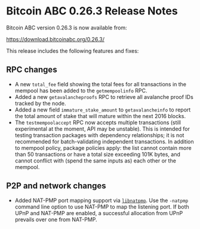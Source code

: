 # Bitcoin ABC 0.26.3 Release Notes

Bitcoin ABC version 0.26.3 is now available from:

  <https://download.bitcoinabc.org/0.26.3/>

This release includes the following features and fixes:

RPC changes
-----------

 - A new `total_fee` field showing the total fees for all transactions in the
   mempool has been added to the `getmempoolinfo` RPC.
 - Added a new `getavalancheproofs` RPC to retrieve all avalanche proof IDs
   tracked by the node.
 - Added a new field `immature_stake_amount` to `getavalancheinfo` to report
   the total amount of stake that will mature within the next 2016 blocks.
 - The `testmempoolaccept` RPC now accepts multiple transactions (still experimental at the moment,
  API may be unstable). This is intended for testing transaction packages with dependency
  relationships; it is not recommended for batch-validating independent transactions. In addition to
  mempool policy, package policies apply: the list cannot contain more than 50 transactions or have a
  total size exceeding 101K bytes, and cannot conflict with (spend the same inputs as) each other or
  the mempool.

P2P and network changes
-----------------------

 - Added NAT-PMP port mapping support via [`libnatpmp`](https://miniupnp.tuxfamily.org/libnatpmp.html).
   Use the `-natpmp` command line option to use NAT-PMP to map the listening port. If both UPnP
   and NAT-PMP are enabled, a successful allocation from UPnP prevails over one from NAT-PMP.

